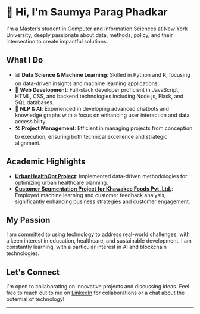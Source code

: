 # 👋 Hi, I'm Saumya Parag Phadkar

I'm a Master’s student in Computer and Information Sciences at New York University, deeply passionate about data, methods, policy, and their intersection to create impactful solutions.

## What I Do

- 📊 **Data Science & Machine Learning**: Skilled in Python and R, focusing on data-driven insights and machine learning applications.
- 🚀 **Web Development**: Full-stack developer proficient in JavaScript, HTML, CSS, and backend technologies including Node.js, Flask, and SQL databases.
- 🤖 **NLP & AI**: Experienced in developing advanced chatbots and knowledge graphs with a focus on enhancing user interaction and data accessibility.
- 🛠 **Project Management**: Efficient in managing projects from conception to execution, ensuring both technical excellence and strategic alignment.

## Academic Highlights

- [**UrbanHealthOpt Project**](https://github.com/saumyaphadkar24/UrbanHealthOpt): Implemented data-driven methodologies for optimizing urban healthcare planning.
- [**Customer Segmentation Project for Khawakee Foods Pvt. Ltd.**](https://github.com/saumyaphadkar24/CustomerSegmentation): Employed machine learning and customer feedback analysis, significantly enhancing business strategies and customer engagement.


## My Passion

I am committed to using technology to address real-world challenges, with a keen interest in education, healthcare, and sustainable development. I am constantly learning, with a particular interest in AI and blockchain technologies.

## Let's Connect

I'm open to collaborating on innovative projects and discussing ideas. Feel free to reach out to me on [LinkedIn](https://www.linkedin.com/in/saumya-phadkar/) for collaborations or a chat about the potential of technology!

---
